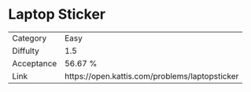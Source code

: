 # Laptop Sticker

<table>
    <tr>
        <td>Category</td>
        <td>Easy</td>
    </tr>
    <tr>
        <td>Diffulty</td>
        <td>1.5</td>
    </tr>
    <tr>
        <td>Acceptance</td>
        <td>56.67 %</td>
    </tr>
    <tr>
        <td>Link</td>
        <td>https://open.kattis.com/problems/laptopsticker</td>
    </tr>
</table>